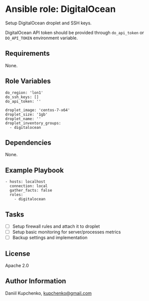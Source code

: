Ansible role: DigitalOcean
=========

Setup DigitalOcean droplet and SSH keys.

DigitalOcean API token should be provided through `do_api_token` or `DO_API_TOKEN` environment variable.

Requirements
------------

None.

Role Variables
--------------

```
do_region: 'lon1'
do_ssh_keys: []
do_api_token: ''

droplet_image: 'centos-7-x64'
droplet_size: '1gb'
droplet_name: ''
droplet_inventory_groups:
  - digitalocean
```

Dependencies
------------

None.

Example Playbook
----------------

```
- hosts: localhost
  connection: local
  gather_facts: false
  roles:
    - digitalocean
```

Tasks
-----
- [ ] Setup firewall rules and attach it to droplet
- [ ] Setup basic monitoring for server/processes metrics
- [ ] Backup settings and implementation

License
-------

Apache 2.0

Author Information
------------------

Daniil Kupchenko, kupchenko@gmail.com
